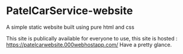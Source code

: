 # PatelCarService-website
A simple static website built using pure html and css

This site is publically available for everyone to use, 
this site is hosted : https://patelcarwebsite.000webhostapp.com/
Have a pretty glance.
